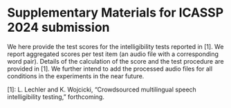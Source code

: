 
# Supplementary Materials for ICASSP 2024 submission

We here provide the test scores for the intelligibility tests reported in [1]. We report aggregated scores per test item (an audio file with a corresponding word pair). Details of the calculation of the score and the test procedure are provided in [1].
We further intend to add the processed audio files for all conditions in the experiments in the near future. 


[1]: L. Lechler and K. Wojcicki, “Crowdsourced multilingual speech intelligibility testing,” forthcoming.